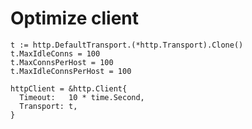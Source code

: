 # Optimize client 
    t := http.DefaultTransport.(*http.Transport).Clone()
    t.MaxIdleConns = 100
    t.MaxConnsPerHost = 100
    t.MaxIdleConnsPerHost = 100
        
    httpClient = &http.Client{
      Timeout:   10 * time.Second,
      Transport: t,
    }
